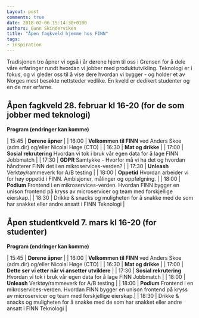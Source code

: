 ```yaml
---
Layout: post
comments: true
date: 2018-02-06 15:14:30+0100
authors: Gunn Skinderviken
title: "Åpen fagkveld hjemme hos FINN"
tags:
- inspiration
---
```


Tradisjonen tro åpner vi også i år dørene hjem til oss i Grensen for å dele våre erfaringer rundt hvordan vi jobber med produktutvikling. Teknologi er i fokus, og vi gleder oss til å vise dere hvordan vi bygger - og holder et av Norges mest besøkte nettsteder vedlike.​​​​​​​ En kveld er dedikert studenter og en de mer erfarne. 

## Åpen fagkveld 28. februar kl 16-20 (for de som jobber med teknologi)
**Program (endringer kan komme)**

| 15:45 | **Dørene åpner** | 
| 16:00 | **Velkommen til FINN** ved Anders Skoe (adm.dir) og/eller Nicolai Høge (CTO) |
| 16:30 | **Mat og drikke** |
| 17:00 | **Sosial rekrutering** Hvordan vi tok i bruk vår egen data for å lage FINN Jobbmatch |
| 17:30 | **GDPR** Samtykke - Hvorfor må vi ha det og hvordan håndterer FINN det i en mikroservices-verden? |
| 17:30 | **Unleash** Verktøy/rammeverk for A/B testing |
| 18:00 | **Oppetid** Hvordan arbeider vi for høy oppetid i FINN. Ambisjoner, målinger og oppfølgning. |
| 18:00 | **Podium** Frontend i en mikroservices-verden. Hvordan FINN bygger en unison frontend på kryss av microservicer og team med forskjellige eierskap.|
| 18:30 | Drikke & snacks og muligheten for å snakke med de som har snakket eller andre ansatt i FINN Teknologi |
	
## Åpen studentkveld 7. mars kl 16-20 (for studenter)
**Program (endringer kan komme)**

| 15:45 | **Dørene åpner** | 
| 16:00 | **Velkommen til FINN** ved Anders Skoe (adm.dir) og/eller Nicolai Høge (CTO) |
| 16:30 | **Mat og drikke** |
| 17:00 | **Dette ser vi etter når vi ansetter utviklere** | 
| 17:30 | **Sosial rekrutering** Hvordan vi tok i bruk vår egen data for å lage FINN Jobbmatch |
| 18:00 | **Unleash** Verktøy/rammeverk for A/B testing |
| 18:00 | **Podium** Frontend i en mikroservices-verden. Hvordan FINN bygger en unison frontend på kryss av microservicer og team med forskjellige eierskap.|
| 18:30 | Drikke & snacks og muligheten for å snakke med de som har snakket eller andre ansatt i FINN Teknologi |

